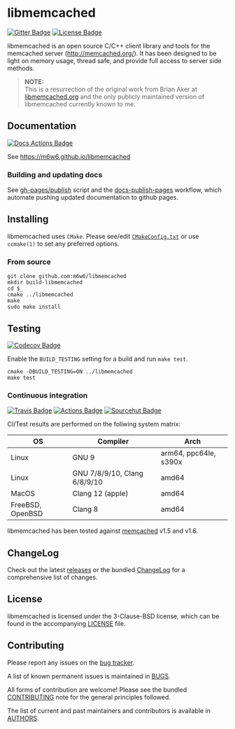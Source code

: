 # libmemcached

[![Gitter Badge]](https://gitter.im/m6w6/libmemcached)
[![License Badge]](https://opensource.org/licenses/BSD-3-Clause)

[Gitter Badge]:     https://badges.gitter.im/m6w6/libmemcached.svg "Gitter Chat"
[License Badge]:    https://img.shields.io/badge/License-BSD%203--Clause-blue.svg "BSD 3-Clause"

libmemcached is an open source C/C++ client library and tools for the
memcached server (http://memcached.org/). It has been designed to be
light on memory usage, thread safe, and provide full access to server
side methods.

> **NOTE:**  
> This is a resurrection of the original work from Brian Aker at
> [libmemcached.org](https://libmemcached.org) and the only publicly maintained
> version of libmemcached currently known to me.

## Documentation

[![Docs Actions Badge]](
    https://github.com/m6w6/libmemcached/actions?query=workflow%3Adocs-publish-pages)

[Docs Actions Badge]:
    https://github.com/m6w6/libmemcached/workflows/docs-publish-pages/badge.svg?branch=v1.x
    "Github Docs Action"

See https://m6w6.github.io/libmemcached

### Building and updating docs

See [gh-pages/publish](./docs/gh-pages/publish.sh) script and the
[docs-publish-pages](./.github/workflows/docs-publish-pages.yml) workflow,
which automate pushing updated documentation to github pages.

## Installing

libmemcached uses `CMake`.
Please see/edit [`CMakeConfig.txt`](./CMakeConfig.txt) or use `ccmake(1)` to
set any preferred options.

### From source

    git clone github.com:m6w6/libmemcached
    mkdir build-libmemcached
    cd $_
    cmake ../libmemcached
    make
    sudo make install

## Testing

[![Codecov Badge]](https://codecov.io/gh/m6w6/libmemcached)

[Codecov Badge]:
    https://codecov.io/gh/m6w6/libmemcached/branch/v1.x/graph/badge.svg
    "Code coverage"

Enable the `BUILD_TESTING` setting for a build and run `make test`.

    cmake -DBUILD_TESTING=ON ../libmemcached
    make test

### Continuous integration

[![Travis Badge]](https://travis-ci.org/github/m6w6/libmemcached)
[![Actions Badge]](https://github.com/m6w6/libmemcached/actions?query=workflow%3Acmake-build-ci)
[![Sourcehut Badge]](https://builds.sr.ht/~m6w6/libmemcached)

[Travis Badge]:
    https://api.travis-ci.org/m6w6/libmemcached.svg?branch=v1.x
    "Travis CI"
[Actions Badge]:
    https://github.com/m6w6/libmemcached/workflows/cmake-build-ci/badge.svg?branch=v1.x
    "Github Actions"
[Sourcehut Badge]:
    https://builds.sr.ht/~m6w6/libmemcached/commits.svg
    "Sourcehut Builds"

CI/Test results are performed on the follwing system matrix:

| OS               | Compiler                     | Arch                  |
|------------------|------------------------------|-----------------------|
| Linux            | GNU 9                        | arm64, ppc64le, s390x |
| Linux            | GNU 7/8/9/10, Clang 6/8/9/10 | amd64                 |
| MacOS            | Clang 12 (apple)             | amd64                 |
| FreeBSD, OpenBSD | Clang 8                      | amd64                 |

libmemcached has been tested against [memcached](https://github.com/memcached/memcached) v1.5 and v1.6.

## ChangeLog

Check out the latest [releases](https://github.com/m6w6/libmemcached/releases)
or the bundled [ChangeLog](./ChangeLog.md) for a comprehensive list of changes.

## License

libmemcached is licensed under the 3-Clause-BSD license, which can be
found in the accompanying [LICENSE](./LICENSE) file.

## Contributing

Please report any issues on the [bug tracker](https://github.com/m6w6/libmemcached/issues).

A list of known permanent issues is maintained in [BUGS](./BUGS.md).

All forms of contribution are welcome! Please see the bundled
[CONTRIBUTING](./CONTRIBUTING.md) note for the general principles followed.

The list of current and past maintainers and contributors is available in [AUTHORS](./AUTHORS).

